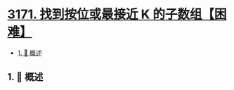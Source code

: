 # [3171. 找到按位或最接近 K 的子数组【困难】](https://github.com/Tdahuyou/TNotes.leetcode/tree/main/notes/3171.%20%E6%89%BE%E5%88%B0%E6%8C%89%E4%BD%8D%E6%88%96%E6%9C%80%E6%8E%A5%E8%BF%91%20K%20%E7%9A%84%E5%AD%90%E6%95%B0%E7%BB%84%E3%80%90%E5%9B%B0%E9%9A%BE%E3%80%91)

<!-- region:toc -->

- [1. 📝 概述](#1--概述)

<!-- endregion:toc -->

## 1. 📝 概述
